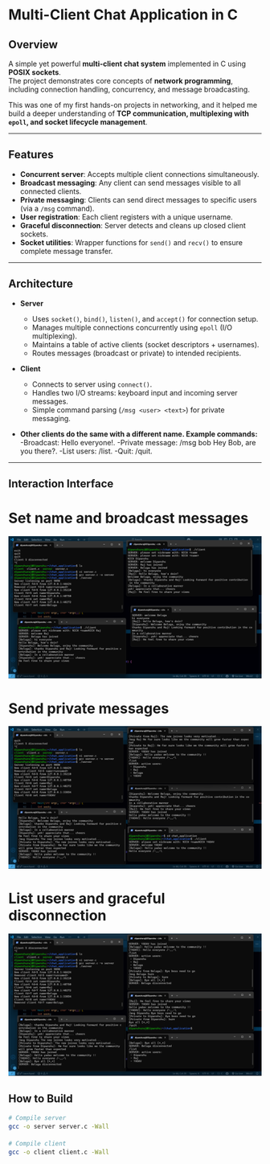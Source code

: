# Multi-Client Chat Application in C

## Overview
A simple yet powerful **multi-client chat system** implemented in C using **POSIX sockets**.  
The project demonstrates core concepts of **network programming**, including connection handling, concurrency, and message broadcasting.  

This was one of my first hands-on projects in networking, and it helped me build a deeper understanding of **TCP communication, multiplexing with `epoll`, and socket lifecycle management**.

---

## Features
- **Concurrent server**: Accepts multiple client connections simultaneously.
- **Broadcast messaging**: Any client can send messages visible to all connected clients.
- **Private messaging**: Clients can send direct messages to specific users (via a `/msg` command).
- **User registration**: Each client registers with a unique username.
- **Graceful disconnection**: Server detects and cleans up closed client sockets.
- **Socket utilities**: Wrapper functions for `send()` and `recv()` to ensure complete message transfer.

---

## Architecture
- **Server**
  - Uses `socket()`, `bind()`, `listen()`, and `accept()` for connection setup.
  - Manages multiple connections concurrently using `epoll` (I/O multiplexing).
  - Maintains a table of active clients (socket descriptors + usernames).
  - Routes messages (broadcast or private) to intended recipients.

- **Client**
  - Connects to server using `connect()`.
  - Handles two I/O streams: keyboard input and incoming server messages.
  - Simple command parsing (`/msg <user> <text>`) for private messaging.

- **Other clients do the same with a different name. Example commands:**
  -Broadcast: Hello everyone!.
  -Private message: /msg bob Hey Bob, are you there?.
  -List users: /list.
  -Quit: /quit.
---

## Interaction Interface

# Set name and broadcast messages
![1](./images/Screenshot%20(240).png)
# Send private messages
![2](./images/Screenshot%20(241).png)
# List users and graceful disconnection
![3](./images/Screenshot%20(242).png)

## How to Build
```bash
# Compile server
gcc -o server server.c -Wall

# Compile client
gcc -o client client.c -Wall
